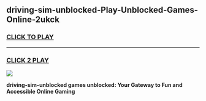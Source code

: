
## driving-sim-unblocked-Play-Unblocked-Games-Online-2ukck
<h3>
<a href="https://premium76.site?title=driving-sim-unblocked&ref=25A">CLICK TO PLAY</a></h3>
<hr>

<h3>
<a href="https://premium76.site?title=driving-sim-unblocked&ref=25A">CLICK 2 PLAY</a>
  
</h3>

<a href="https://premium76.site?title=driving-sim-unblocked&ref=25A"><img src="https://clearcache.store/games.png"></a>


**driving-sim-unblocked games unblocked: Your Gateway to Fun and Accessible Online Gaming**
